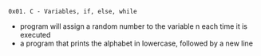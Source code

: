 	0x01. C - Variables, if, else, while
+ program will assign a random number to the variable n each time it is executed
+  a program that prints the alphabet in lowercase, followed by a new line
